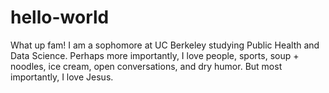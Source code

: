 # hello-world

What up fam! 
I am a sophomore at UC Berkeley studying Public Health and Data Science.
Perhaps more importantly, I love people, sports, soup + noodles, ice cream, open conversations, and dry humor. 
But most importantly, I love Jesus. 
